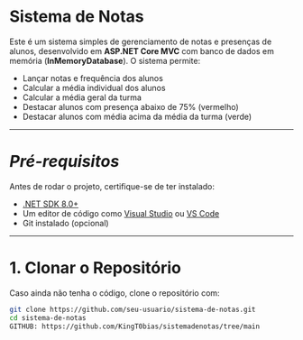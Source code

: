 # Sistema de Notas
 
Este é um sistema simples de gerenciamento de notas e presenças de alunos, desenvolvido em **ASP.NET Core MVC** com banco de dados em memória (**InMemoryDatabase**). O sistema permite:
 
- Lançar notas e frequência dos alunos  
- Calcular a média individual dos alunos  
- Calcular a média geral da turma  
- Destacar alunos com presença abaixo de 75% (vermelho)  
- Destacar alunos com média acima da média da turma (verde)  
 
---
 
#  *Pré-requisitos*
Antes de rodar o projeto, certifique-se de ter instalado:
 
- [.NET SDK 8.0+](https://dotnet.microsoft.com/en-us/download/dotnet/8.0)
- Um editor de código como [Visual Studio](https://visualstudio.microsoft.com/) ou [VS Code](https://code.visualstudio.com/)
- Git instalado (opcional)
 
---
 
#  1. Clonar o Repositório
Caso ainda não tenha o código, clone o repositório com:
 
```sh
git clone https://github.com/seu-usuario/sistema-de-notas.git
cd sistema-de-notas
GITHUB: https://github.com/KingT0bias/sistemadenotas/tree/main